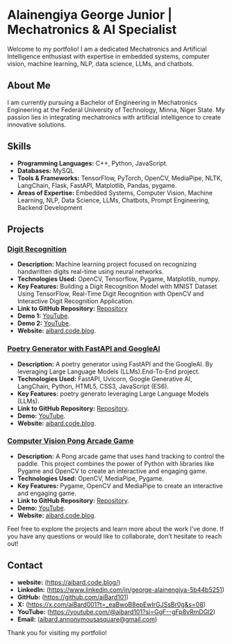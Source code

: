 # Alainengiya George Junior | Mechatronics & AI Specialist

Welcome to my portfolio! I am a dedicated Mechatronics and Artificial Intelligence enthusiast with expertise in embedded systems, computer vision, machine learning, NLP, data science, LLMs, and chatbots.

## About Me

I am currently pursuing a Bachelor of Engineering in Mechatronics Engineering at the Federal University of Technology, Minna, Niger State. My passion lies in integrating mechatronics with artificial intelligence to create innovative solutions.

## Skills

- **Programming Languages:** C++, Python, JavaScript.
- **Databases:** MySQL
- **Tools & Frameworks:** TensorFlow, PyTorch, OpenCV, MediaPipe, NLTK, LangChain, Flask, FastAPI, Matplotlib, Pandas, pygame.
- **Areas of Expertise:** Embedded Systems, Computer Vision, Machine Learning, NLP, Data Science, LLMs, Chatbots, Prompt Engineering, Backend Development

## Projects

### [Digit Recognition](https://github.com/aiBard101/computer_vision_projects/tree/main/handwritten_digits_detection)
- **Description:** Machine learning project focused on recognizing handwritten digits real-time using neural networks.
- **Technologies Used:** OpenCV, Tensorflow, Pygame, Matplotlib, numpy.
- **Key Features:** Building a Digit Recognition Model with MNIST Dataset Using TensorFlow, Real-Time Digit Recognition with OpenCV and Interactive Digit Recognition Application.
- **Link to GitHub Repository:** [Repository](https://github.com/aiBard101/computer_vision_projects/tree/main/handwritten_digits_detection)
- **Demo 1:** [YouTube](https://youtu.be/hbtTbjI_aaI?si=70UV4Wq_ipOPZTU7).
- **Demo 2:** [YouTube](https://youtu.be/0GcZnx82ydI?si=SMVWNOI0ADHdejQY).
- **Website:** [aibard.code.blog](https://aibard.code.blog/handwritten-digit-recognition/).

### [Poetry Generator with FastAPI and GoogleAI](https://github.com/aiBard101/Large-Language-Models-LLMs-and-Chatbots-Projects/tree/main/Poets_Whisper)
- **Description:** A poetry generator using FastAPI and the GoogleAI. By leveraging Large Language Models (LLMs).End-To-End project.
- **Technologies Used:** FastAPI, Uvicorn, Google Generative AI, LangChain, Python, HTML5, CSS3, JavaScript (ES6).
- **Key Features:** poetry generato leveraging Large Language Models (LLMs).
- **Link to GitHub Repository:** [Repository](https://github.com/aiBard101/Large-Language-Models-LLMs-and-Chatbots-Projects/tree/main/Poets_Whisper).
- **Demo:** [YouTube](https://youtu.be/4bnG9TnrOag?si=8rpUmv494D00grCC).
- **Website:** [aibard.code.blog](https://aibard.code.blog/poetry-generator-with-fastapi-and-googleai/).

### [Computer Vision Pong Arcade Game](https://github.com/aiBard101/computer_vision_projects/tree/main/pong-game)
- **Description:** A Pong arcade game that uses hand tracking to control the paddle. This project combines the power of Python with libraries like Pygame and OpenCV to create an interactive and engaging game.
- **Technologies Used:** OpenCV, MediaPipe, Pygame.
- **Key Features:**  Pygame, OpenCV and MediaPipe to create an interactive and engaging game.
- **Link to GitHub Repository:** [Repository](https://github.com/aiBard101/computer_vision_projects/tree/main/pong-game).
- **Demo:** [YouTube](https://youtu.be/O22W1Vvs37E).
- **Website:** [aibard.code.blog](https://aibard.code.blog/computer-vision/).

Feel free to explore the projects and learn more about the work I’ve done. If you have any questions or would like to collaborate, don’t hesitate to reach out!

## Contact

- **website:** (https://aibard.code.blog/)
- **LinkedIn:** (https://www.linkedin.com/in/george-alainengiya-5b44b5251)
- **GitHub:** (https://github.com/aiBard101)
- **X:** (https://x.com/aiBard001?t=_eaBwoB8epEwIrGJSsBr0g&s=08)
- **YouTube:** (https://youtube.com/@aibard101?si=GgF--gFp8vRmDGl2)
- **Email:** (aibard.annonymousasquare@gmail.com)

Thank you for visiting my portfolio!
